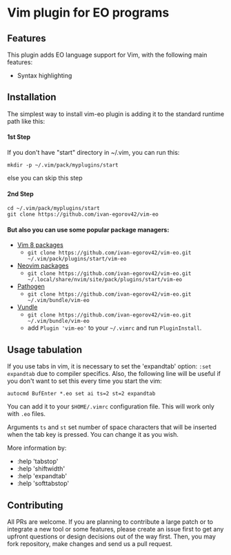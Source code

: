 # Vim plugin for EO programs

## Features

This plugin adds EO language support for Vim, with the following main features:

* Syntax highlighting

## Installation

The simplest way to install vim-eo plugin is adding it to the standard runtime path like this:

#### 1st Step
 
If you don't have "start" directory in ~/.vim, you can run this:
``` 
mkdir -p ~/.vim/pack/myplugins/start
``` 
else you can skip this step

#### 2nd Step
``` 
cd ~/.vim/pack/myplugins/start
git clone https://github.com/ivan-egorov42/vim-eo
``` 

#### But also you can use some popular package managers:

* [Vim 8 packages](http://vimhelp.appspot.com/repeat.txt.html#packages)
  * `git clone https://github.com/ivan-egorov42/vim-eo.git ~/.vim/pack/plugins/start/vim-eo`
* [Neovim packages](https://neovim.io/doc/user/repeat.html#packages)
  * `git clone https://github.com/ivan-egorov42/vim-eo.git ~/.local/share/nvim/site/pack/plugins/start/vim-eo`
* [Pathogen](https://github.com/tpope/vim-pathogen)
  * `git clone https://github.com/ivan-egorov42/vim-eo.git ~/.vim/bundle/vim-eo`
* [Vundle](https://github.com/VundleVim/Vundle.vim)
  * `git clone https://github.com/ivan-egorov42/vim-eo.git ~/.vim/bundle/vim-eo`
  *  add `Plugin 'vim-eo'` to your `~/.vimrc` and run `PluginInstall`.

## Usage tabulation

If you use tabs in vim, it is necessary to set the 'expandtab' option: `:set expandtab` due to compiler specifics. Also, the following line will be useful if you don't want to set this every time you start the vim:
```
autocmd BufEnter *.eo set ai ts=2 st=2 expandtab

```
You can add it to your `$HOME/.vimrc` configuration file. This will work only with `.eo` files. 

Arguments `ts` and `st` set number of space characters that will be inserted when the tab key is pressed. You can change it as you wish. 

More information by:
* :help 'tabstop'
* :help 'shiftwidth'
* :help 'expandtab'
* :help 'softtabstop'

##  Contributing

All PRs are welcome. If you are planning to contribute a large patch or to integrate a new tool or some features, please create an issue first to get any upfront questions or design decisions out of the way first. Then, you may fork repository, make changes and send us a pull request.
